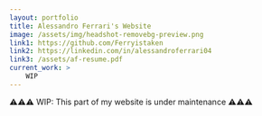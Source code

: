 ```yaml
---
layout: portfolio
title: Alessandro Ferrari's Website
image: /assets/img/headshot-removebg-preview.png
link1: https://github.com/Ferryistaken
link2: https://linkedin.com/in/alessandroferrari04
link3: /assets/af-resume.pdf
current_work: >
    WIP
---
```


⚠️⚠️⚠️ WIP: This part of my website is under maintenance ⚠️⚠️⚠️

